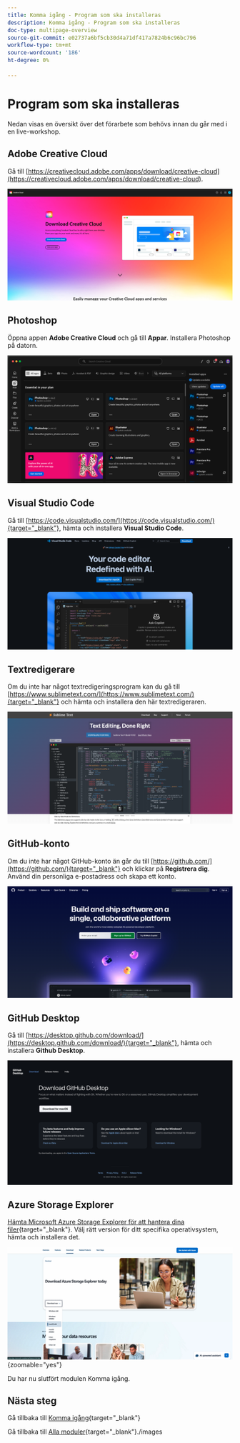 ```yaml
---
title: Komma igång - Program som ska installeras
description: Komma igång - Program som ska installeras
doc-type: multipage-overview
source-git-commit: e02737a6bf5cb30d4a71df417a7824b6c96bc796
workflow-type: tm+mt
source-wordcount: '186'
ht-degree: 0%

---
```


# Program som ska installeras

Nedan visas en översikt över det förarbete som behövs innan du går med i en live-workshop.

## Adobe Creative Cloud

Gå till [https://creativecloud.adobe.com/apps/download/creative-cloud](https://creativecloud.adobe.com/apps/download/creative-cloud).

![Adobe I/O Ny integrering](./images/cc.png)

## Photoshop

Öppna appen **Adobe Creative Cloud** och gå till **Appar**. Installera Photoshop på datorn.

![Adobe I/O Ny integrering](./images/psd.png)

## Visual Studio Code

Gå till [https://code.visualstudio.com/](https://code.visualstudio.com/){target="_blank"}, hämta och installera **Visual Studio Code**.

![Blockera](./images/vsc1.png)

## Textredigerare

Om du inte har något textredigeringsprogram kan du gå till [https://www.sublimetext.com/](https://www.sublimetext.com/){target="_blank"} och hämta och installera den här textredigeraren.

![Blockera](./images/text1.png)

## GitHub-konto

Om du inte har något GitHub-konto än går du till [https://github.com/](https://github.com/){target="_blank"} och klickar på **Registrera dig**. Använd din personliga e-postadress och skapa ett konto.

![Blockera](./images/git.png)

## GitHub Desktop

Gå till [https://desktop.github.com/download/](https://desktop.github.com/download/){target="_blank"}, hämta och installera **Github Desktop**.

![Blockera](./images/block1.png)

## Azure Storage Explorer

[Hämta Microsoft Azure Storage Explorer för att hantera dina filer](https://azure.microsoft.com/en-us/products/storage/storage-explorer#Download-4){target="_blank"}. Välj rätt version för ditt specifika operativsystem, hämta och installera det.

![Azure Storage](./images/az10.png){zoomable="yes"}

Du har nu slutfört modulen Komma igång.

## Nästa steg

Gå tillbaka till [Komma igång](./getting-started.md){target="_blank"}

Gå tillbaka till [Alla moduler](./../../../overview.md){target="_blank"}./images